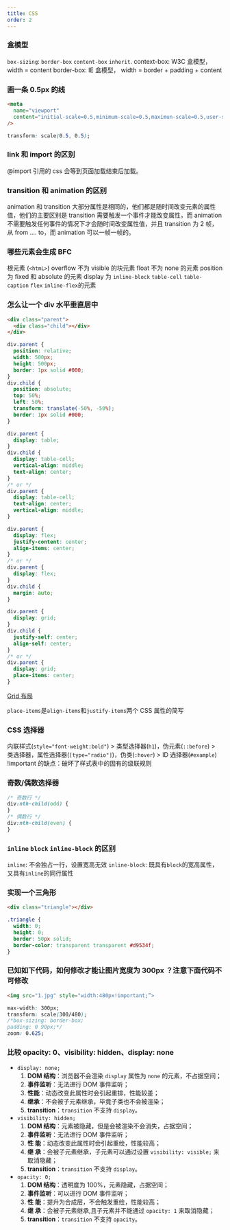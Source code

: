 ```yaml
---
title: CSS
order: 2
---
```


### 盒模型

`box-sizing`: `border-box` `content-box` `inherit`.
context-box: W3C 盒模型，width = content
border-box: IE 盒模型， width = border + padding + content

### 画一条 0.5px 的线

```html
<meta
  name="viewport"
  content="initial-scale=0.5,minimum-scale=0.5,maximun-scale=0.5,user-scalable=no"
/>
```

```css
transform: scale(0.5, 0.5);
```

### link 和 import 的区别

@import 引用的 css 会等到页面加载结束后加载。

### transition 和 animation 的区别

animation 和 transition 大部分属性是相同的，他们都是随时间改变元素的属性值，他们的主要区别是 transition 需要触发一个事件才能改变属性，而 animation 不需要触发任何事件的情况下才会随时间改变属性值，并且 transition 为 2 帧，从 from …. to，而 animation 可以一帧一帧的。

<!-- TODO: 使用场景 -->
<!-- 导航的 tab 的切换（只有开始和结束 -->

### 哪些元素会生成 BFC

根元素 (`<htmL>`)
overflow 不为 visible 的块元素
float 不为 none 的元素
position 为 fixed 和 absolute 的元素
display 为 `inline-block` `table-cell` `table-caption` `flex` `inline-flex`的元素

### 怎么让一个 div 水平垂直居中

```html
<div class="parent">
  <div class="child"></div>
</div>
```

```css
div.parent {
  position: relative;
  width: 500px;
  height: 500px;
  border: 1px solid #000;
}
div.child {
  position: absolute;
  top: 50%;
  left: 50%;
  transform: translate(-50%, -50%);
  border: 1px solid #000;
}
```

```css
div.parent {
  display: table;
}
div.child {
  display: table-cell;
  vertical-align: middle;
  text-align: center;
}
/* or */
div.parent {
  display: table-cell;
  text-align: center;
  vertical-align: middle;
}
```

```css
div.parent {
  display: flex;
  justify-content: center;
  align-items: center;
}
/* or */
div.parent {
  display: flex;
}
div.child {
  margin: auto;
}
```

```css
div.parent {
  display: grid;
}
div.child {
  justify-self: center;
  align-self: center;
}
/* or */
div.parent {
  display: grid;
  place-items: center;
}
```

[Grid 布局](http://www.ruanyifeng.com/blog/2019/03/grid-layout-tutorial.html)

`place-items`是`align-items`和`justify-items`两个 CSS 属性的简写

### CSS 选择器

内联样式(`style="font-weight:bold"`) > 类型选择器(`h1`)，伪元素(`::before`) > 类选择器，属性选择器(`[type="radio"]`)，伪类(`:hover`) > ID 选择器(`#example`)
!important 的缺点：破坏了样式表中的固有的级联规则

### 奇数/偶数选择器

```css
/* 奇数行 */
div:nth-child(odd) {
}
/* 偶数行 */
div:nth-child(even) {
}
```

### `inline` `block` `inline-block` 的区别

`inline`: 不会独占一行，设置宽高无效
`inline-block`: 既具有`block`的宽高属性，又具有`inline`的同行属性

### 实现一个三角形

```html
<div class="triangle"></div>
```

```css
.triangle {
  width: 0;
  height: 0;
  border: 50px solid;
  border-color: transparent transparent #d9534f;
}
```

### 已知如下代码，如何修改才能让图片宽度为 300px ？注意下面代码不可修改

```html
<img src="1.jpg" style="width:480px!important;”>
```

```css
max-width: 300px;
transform: scale(300/480);
/*box-sizing: border-box;
padding: 0 90px;*/
zoom: 0.625;
```

### 比较 opacity: 0、visibility: hidden、display: none

- `display: none;`
  1. **DOM 结构**：浏览器不会渲染 `display` 属性为 `none` 的元素，不占据空间；
  2. **事件监听**：无法进行 DOM 事件监听；
  3. **性能**：动态改变此属性时会引起重排，性能较差；
  4. **继承**：不会被子元素继承，毕竟子类也不会被渲染；
  5. **transition**：`transition` 不支持 `display`。
- `visibility: hidden;`
  1. **DOM 结构**：元素被隐藏，但是会被渲染不会消失，占据空间；
  2. **事件监听**：无法进行 DOM 事件监听；
  3. **性 能**：动态改变此属性时会引起重绘，性能较高；
  4. **继 承**：会被子元素继承，子元素可以通过设置 `visibility: visible;` 来取消隐藏；
  5. **transition**：`transition` 不支持 `display`。
- `opacity: 0;`
  1. **DOM 结构**：透明度为 100%，元素隐藏，占据空间；
  2. **事件监听**：可以进行 DOM 事件监听；
  3. **性 能**：提升为合成层，不会触发重绘，性能较高；
  4. **继 承**：会被子元素继承,且子元素并不能通过 `opacity: 1` 来取消隐藏；
  5. **transition**：`transition` 不支持 `opacity`。

